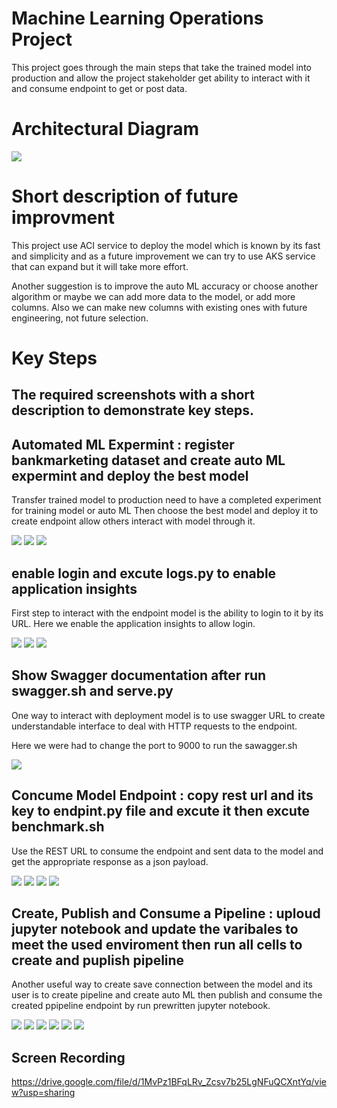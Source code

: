 
# Machine Learning Operations Project

This project goes through the main steps that take the trained model into production and allow the project stakeholder get ability to interact with it and consume endpoint to get or post data.


# Architectural Diagram
<img src="images/ML Operation Project.jpg" >


# Short description of future improvment
This project use ACI service to deploy the model which is known by its fast and simplicity and as a future improvement we can try to use AKS service that can expand but it will take more effort.

Another suggestion is to improve the auto ML accuracy or choose another algorithm or maybe we can add more data to the model, or add more columns. Also we can make new columns with existing ones with future engineering, not future selection.

# Key Steps

## The required screenshots with a short description to demonstrate key steps.

## Automated ML Expermint : register bankmarketing dataset and create auto ML expermint and deploy the best model

Transfer trained model to production need to have a completed experiment for training model or auto ML 
Then choose the best model and deploy it to create endpoint allow others interact with model through it.

<img src="images/Registered Datasets.jpg">

<img src="images/experiment is shown as completed.jpg">

<img src="images/the best model .jpg">

## enable login and excute logs.py to enable application insights

First step to interact with the endpoint model is the ability to login to it by its URL.
Here we enable the application insights to allow login. 


<img src="images/Application Insights is enabled.jpg">

<img src="images/logs by running the provided logs script.jpg">

<img src="images/logs by running the provided logs script 2.jpg">

## Show Swagger documentation after run swagger.sh and serve.py 

One way to interact with deployment model is to use swagger URL to create
understandable interface to deal with HTTP requests to the endpoint.

Here we were had to change the port to 9000 to run the sawagger.sh

<img src="images/swagger runs .jpg">


## Concume Model Endpoint : copy rest url and its key to endpint.py file and excute it then excute benchmark.sh

Use the REST URL to consume the endpoint and sent data to the model and get the appropriate response as a json payload.


<img src="images/endpoint script runs against the API producing JSON output from the model.jpg">


<img src="images/Apache Benchmark 1.jpg">

<img src="images/Apache Benchmark 2.jpg">

<img src="images/Apache Benchmark 3.jpg">


## Create, Publish and Consume a Pipeline : uploud jupyter notebook and update the varibales to meet the used enviroment then run all cells to create and puplish pipeline

Another useful way to create save connection between the model and its user is to create pipeline and create auto ML 
then publish and consume the created ppipeline endpoint by run prewritten jupyter notebook.


<img src="images/pipeline has been created.jpg">

<img src="images/pipeline endpoint.jpg">

<img src="images/Bankmarketing dataset with the AutoML module.jpg">

<img src="images/Published Pipeline overview.jpg">

<img src="images/Use RunDetails Widget.jpg">

<img src="images/pipeline scheduled run.jpg">


## Screen Recording

https://drive.google.com/file/d/1MvPz1BFqLRv_Zcsv7b25LgNFuQCXntYq/view?usp=sharing


